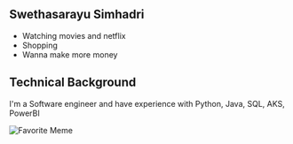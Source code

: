 ## Swethasarayu Simhadri

- Watching movies and netflix
- Shopping
- Wanna make more money

## Technical Background

I'm a Software engineer and have experience with Python, Java, SQL, AKS, PowerBI

![Favorite Meme](https://images.app.goo.gl/ijuyfn2dGdmw6NpA8.jpg)
